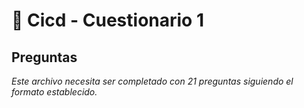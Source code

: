 # 🔧 Cicd - Cuestionario 1

## Preguntas

*Este archivo necesita ser completado con 21 preguntas siguiendo el formato establecido.*
